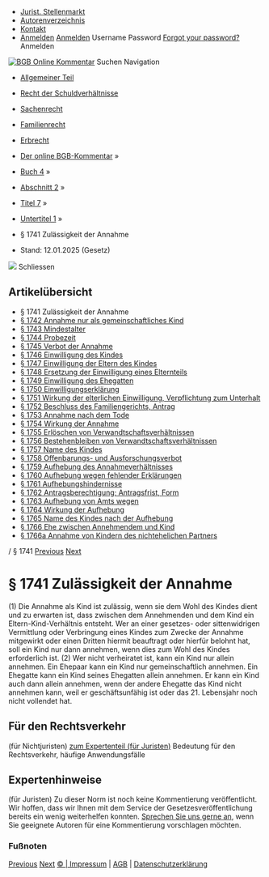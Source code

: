  * [Jurist. Stellenmarkt](https://bgb.kommentar.de/Buch-4/Abschnitt-2/Titel-7/Untertitel-1/</job-board> "Jurist. Stellenmarkt")
  * [Autorenverzeichnis](https://bgb.kommentar.de/Buch-4/Abschnitt-2/Titel-7/Untertitel-1/</Autorenverzeichnis> "Autorenverzeichnis")
  * [Kontakt](https://bgb.kommentar.de/Buch-4/Abschnitt-2/Titel-7/Untertitel-1/</Kontakt>)
  * [Anmelden](https://bgb.kommentar.de/Buch-4/Abschnitt-2/Titel-7/Untertitel-1/<#login> "show login form") [Anmelden](https://bgb.kommentar.de/Buch-4/Abschnitt-2/Titel-7/Untertitel-1/<#> "hide login form") Username Password
[Forgot your password?](https://bgb.kommentar.de/Buch-4/Abschnitt-2/Titel-7/Untertitel-1/</user/forgotpassword>) Anmelden 


[![BGB Online Kommentar](https://bgb.kommentar.de/extension/bgb/design/bgb/images/logo.png)](https://bgb.kommentar.de/Buch-4/Abschnitt-2/Titel-7/Untertitel-1/</> "BGB Online Kommentar")
Suchen
Navigation
  * [Allgemeiner Teil](https://bgb.kommentar.de/Buch-4/Abschnitt-2/Titel-7/Untertitel-1/</Buch-1>)
  * [Recht der Schuldverhältnisse](https://bgb.kommentar.de/Buch-4/Abschnitt-2/Titel-7/Untertitel-1/</Buch-2>)
  * [Sachenrecht](https://bgb.kommentar.de/Buch-4/Abschnitt-2/Titel-7/Untertitel-1/</Buch-3>)
  * [Familienrecht](https://bgb.kommentar.de/Buch-4/Abschnitt-2/Titel-7/Untertitel-1/</Buch-4>)
  * [Erbrecht](https://bgb.kommentar.de/Buch-4/Abschnitt-2/Titel-7/Untertitel-1/</Buch-5>)


  * [Der online BGB-Kommentar](https://bgb.kommentar.de/Buch-4/Abschnitt-2/Titel-7/Untertitel-1/</>) »
  * [Buch 4](https://bgb.kommentar.de/Buch-4/Abschnitt-2/Titel-7/Untertitel-1/</Buch-4>) »
  * [Abschnitt 2](https://bgb.kommentar.de/Buch-4/Abschnitt-2/Titel-7/Untertitel-1/</Buch-4/Abschnitt-2>) »
  * [Titel 7](https://bgb.kommentar.de/Buch-4/Abschnitt-2/Titel-7/Untertitel-1/</Buch-4/Abschnitt-2/Titel-7>) »
  * [Untertitel 1](https://bgb.kommentar.de/Buch-4/Abschnitt-2/Titel-7/Untertitel-1/</Buch-4/Abschnitt-2/Titel-7/Untertitel-1>) »
  * § 1741 Zulässigkeit der Annahme 
  * Stand: 12.01.2025 (Gesetz) 


![](https://vg01.met.vgwort.de/na/1c9909529ead4f509072c06d9081a7d5)
Schliessen 
## Artikelübersicht
  * § 1741 Zulässigkeit der Annahme 
  * [ § 1742 Annahme nur als gemeinschaftliches Kind ](https://bgb.kommentar.de/Buch-4/Abschnitt-2/Titel-7/Untertitel-1/</Buch-4/Abschnitt-2/Titel-7/Untertitel-1/Annahme-nur-als-gemeinschaftliches-Kind>)
  * [ § 1743 Mindestalter ](https://bgb.kommentar.de/Buch-4/Abschnitt-2/Titel-7/Untertitel-1/</Buch-4/Abschnitt-2/Titel-7/Untertitel-1/Mindestalter>)
  * [ § 1744 Probezeit ](https://bgb.kommentar.de/Buch-4/Abschnitt-2/Titel-7/Untertitel-1/</Buch-4/Abschnitt-2/Titel-7/Untertitel-1/Probezeit>)
  * [ § 1745 Verbot der Annahme ](https://bgb.kommentar.de/Buch-4/Abschnitt-2/Titel-7/Untertitel-1/</Buch-4/Abschnitt-2/Titel-7/Untertitel-1/Verbot-der-Annahme>)
  * [ § 1746 Einwilligung des Kindes ](https://bgb.kommentar.de/Buch-4/Abschnitt-2/Titel-7/Untertitel-1/</Buch-4/Abschnitt-2/Titel-7/Untertitel-1/Einwilligung-des-Kindes>)
  * [ § 1747 Einwilligung der Eltern des Kindes ](https://bgb.kommentar.de/Buch-4/Abschnitt-2/Titel-7/Untertitel-1/</Buch-4/Abschnitt-2/Titel-7/Untertitel-1/Einwilligung-der-Eltern-des-Kindes>)
  * [ § 1748 Ersetzung der Einwilligung eines Elternteils ](https://bgb.kommentar.de/Buch-4/Abschnitt-2/Titel-7/Untertitel-1/</Buch-4/Abschnitt-2/Titel-7/Untertitel-1/Ersetzung-der-Einwilligung-eines-Elternteils>)
  * [ § 1749 Einwilligung des Ehegatten ](https://bgb.kommentar.de/Buch-4/Abschnitt-2/Titel-7/Untertitel-1/</Buch-4/Abschnitt-2/Titel-7/Untertitel-1/Einwilligung-des-Ehegatten>)
  * [ § 1750 Einwilligungserklärung ](https://bgb.kommentar.de/Buch-4/Abschnitt-2/Titel-7/Untertitel-1/</Buch-4/Abschnitt-2/Titel-7/Untertitel-1/Einwilligungserklaerung>)
  * [ § 1751 Wirkung der elterlichen Einwilligung, Verpflichtung zum Unterhalt ](https://bgb.kommentar.de/Buch-4/Abschnitt-2/Titel-7/Untertitel-1/</Buch-4/Abschnitt-2/Titel-7/Untertitel-1/Wirkung-der-elterlichen-Einwilligung-Verpflichtung-zum-Unterhalt>)
  * [ § 1752 Beschluss des Familiengerichts, Antrag ](https://bgb.kommentar.de/Buch-4/Abschnitt-2/Titel-7/Untertitel-1/</Buch-4/Abschnitt-2/Titel-7/Untertitel-1/Beschluss-des-Familiengerichts-Antrag>)
  * [ § 1753 Annahme nach dem Tode ](https://bgb.kommentar.de/Buch-4/Abschnitt-2/Titel-7/Untertitel-1/</Buch-4/Abschnitt-2/Titel-7/Untertitel-1/Annahme-nach-dem-Tode>)
  * [ § 1754 Wirkung der Annahme ](https://bgb.kommentar.de/Buch-4/Abschnitt-2/Titel-7/Untertitel-1/</Buch-4/Abschnitt-2/Titel-7/Untertitel-1/Wirkung-der-Annahme>)
  * [ § 1755 Erlöschen von Verwandtschaftsverhältnissen ](https://bgb.kommentar.de/Buch-4/Abschnitt-2/Titel-7/Untertitel-1/</Buch-4/Abschnitt-2/Titel-7/Untertitel-1/Erloeschen-von-Verwandtschaftsverhaeltnissen>)
  * [ § 1756 Bestehenbleiben von Verwandtschaftsverhältnissen ](https://bgb.kommentar.de/Buch-4/Abschnitt-2/Titel-7/Untertitel-1/</Buch-4/Abschnitt-2/Titel-7/Untertitel-1/Bestehenbleiben-von-Verwandtschaftsverhaeltnissen>)
  * [ § 1757 Name des Kindes ](https://bgb.kommentar.de/Buch-4/Abschnitt-2/Titel-7/Untertitel-1/</Buch-4/Abschnitt-2/Titel-7/Untertitel-1/Name-des-Kindes>)
  * [ § 1758 Offenbarungs- und Ausforschungsverbot ](https://bgb.kommentar.de/Buch-4/Abschnitt-2/Titel-7/Untertitel-1/</Buch-4/Abschnitt-2/Titel-7/Untertitel-1/Offenbarungs-und-Ausforschungsverbot>)
  * [ § 1759 Aufhebung des Annahmeverhältnisses ](https://bgb.kommentar.de/Buch-4/Abschnitt-2/Titel-7/Untertitel-1/</Buch-4/Abschnitt-2/Titel-7/Untertitel-1/Aufhebung-des-Annahmeverhaeltnisses>)
  * [ § 1760 Aufhebung wegen fehlender Erklärungen ](https://bgb.kommentar.de/Buch-4/Abschnitt-2/Titel-7/Untertitel-1/</Buch-4/Abschnitt-2/Titel-7/Untertitel-1/Aufhebung-wegen-fehlender-Erklaerungen>)
  * [ § 1761 Aufhebungshindernisse ](https://bgb.kommentar.de/Buch-4/Abschnitt-2/Titel-7/Untertitel-1/</Buch-4/Abschnitt-2/Titel-7/Untertitel-1/Aufhebungshindernisse>)
  * [ § 1762 Antragsberechtigung; Antragsfrist, Form ](https://bgb.kommentar.de/Buch-4/Abschnitt-2/Titel-7/Untertitel-1/</Buch-4/Abschnitt-2/Titel-7/Untertitel-1/Antragsberechtigung-Antragsfrist-Form>)
  * [ § 1763 Aufhebung von Amts wegen ](https://bgb.kommentar.de/Buch-4/Abschnitt-2/Titel-7/Untertitel-1/</Buch-4/Abschnitt-2/Titel-7/Untertitel-1/Aufhebung-von-Amts-wegen>)
  * [ § 1764 Wirkung der Aufhebung ](https://bgb.kommentar.de/Buch-4/Abschnitt-2/Titel-7/Untertitel-1/</Buch-4/Abschnitt-2/Titel-7/Untertitel-1/Wirkung-der-Aufhebung>)
  * [ § 1765 Name des Kindes nach der Aufhebung ](https://bgb.kommentar.de/Buch-4/Abschnitt-2/Titel-7/Untertitel-1/</Buch-4/Abschnitt-2/Titel-7/Untertitel-1/Name-des-Kindes-nach-der-Aufhebung>)
  * [ § 1766 Ehe zwischen Annehmendem und Kind ](https://bgb.kommentar.de/Buch-4/Abschnitt-2/Titel-7/Untertitel-1/</Buch-4/Abschnitt-2/Titel-7/Untertitel-1/Ehe-zwischen-Annehmendem-und-Kind>)
  * [ § 1766a Annahme von Kindern des nichtehelichen Partners ](https://bgb.kommentar.de/Buch-4/Abschnitt-2/Titel-7/Untertitel-1/</Buch-4/Abschnitt-2/Titel-7/Untertitel-1/Annahme-von-Kindern-des-nichtehelichen-Partners>)


/ § 1741 
[Previous](https://bgb.kommentar.de/Buch-4/Abschnitt-2/Titel-7/Untertitel-1/</Buch-4/Abschnitt-2/Titel-6/weggefallen> "\(XXXX\) §§ 1718 bis 1740 \(weggefallen\)") [Next](https://bgb.kommentar.de/Buch-4/Abschnitt-2/Titel-7/Untertitel-1/</Buch-4/Abschnitt-2/Titel-7/Untertitel-1/Annahme-nur-als-gemeinschaftliches-Kind> "§ 1742 Annahme nur als gemeinschaftliches Kind")
# § 1741 Zulässigkeit der Annahme
(1) Die Annahme als Kind ist zulässig, wenn sie dem Wohl des Kindes dient und zu erwarten ist, dass zwischen dem Annehmenden und dem Kind ein Eltern-Kind-Verhältnis entsteht. Wer an einer gesetzes- oder sittenwidrigen Vermittlung oder Verbringung eines Kindes zum Zwecke der Annahme mitgewirkt oder einen Dritten hiermit beauftragt oder hierfür belohnt hat, soll ein Kind nur dann annehmen, wenn dies zum Wohl des Kindes erforderlich ist.
(2) Wer nicht verheiratet ist, kann ein Kind nur allein annehmen. Ein Ehepaar kann ein Kind nur gemeinschaftlich annehmen. Ein Ehegatte kann ein Kind seines Ehegatten allein annehmen. Er kann ein Kind auch dann allein annehmen, wenn der andere Ehegatte das Kind nicht annehmen kann, weil er geschäftsunfähig ist oder das 21. Lebensjahr noch nicht vollendet hat.
## Für den Rechtsverkehr 
(für Nichtjuristen)
[zum Expertenteil (für Juristen)](https://bgb.kommentar.de/Buch-4/Abschnitt-2/Titel-7/Untertitel-1/<#expertenhinweise>)
Bedeutung für den Rechtsverkehr, häufige Anwendungsfälle
## Expertenhinweise
(für Juristen)
Zu dieser Norm ist noch keine Kommentierung veröffentlicht. Wir hoffen, dass wir Ihnen mit dem Service der Gesetzesveröffentlichung bereits ein wenig weiterhelfen konnten. [Sprechen Sie uns gerne an](https://bgb.kommentar.de/Buch-4/Abschnitt-2/Titel-7/Untertitel-1/</Kontakt>), wenn Sie geeignete Autoren für eine Kommentierung vorschlagen möchten. 
### Fußnoten
[Previous](https://bgb.kommentar.de/Buch-4/Abschnitt-2/Titel-7/Untertitel-1/</Buch-4/Abschnitt-2/Titel-6/weggefallen> "\(XXXX\) §§ 1718 bis 1740 \(weggefallen\)") [Next](https://bgb.kommentar.de/Buch-4/Abschnitt-2/Titel-7/Untertitel-1/</Buch-4/Abschnitt-2/Titel-7/Untertitel-1/Annahme-nur-als-gemeinschaftliches-Kind> "§ 1742 Annahme nur als gemeinschaftliches Kind")
[© | Impressum](https://bgb.kommentar.de/Buch-4/Abschnitt-2/Titel-7/Untertitel-1/</Kontakt>) | [AGB](https://bgb.kommentar.de/Buch-4/Abschnitt-2/Titel-7/Untertitel-1/</AGB>) | [Datenschutzerklärung](https://bgb.kommentar.de/Buch-4/Abschnitt-2/Titel-7/Untertitel-1/</Datenschutzerklaerung-fuer-Leser>)
